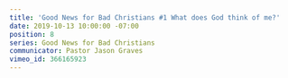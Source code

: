 ```yaml
---
title: 'Good News for Bad Christians #1 What does God think of me?'
date: 2019-10-13 10:00:00 -07:00
position: 8
series: Good News for Bad Christians
communicator: Pastor Jason Graves
vimeo_id: 366165923
---
```


